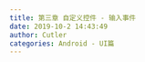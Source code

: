 ```yaml
---
title: 第三章 自定义控件 - 输入事件
date: 2019-10-2 14:43:49
author: Cutler
categories: Android - UI篇
---
```


<br><br>